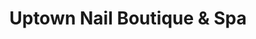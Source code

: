 ---
title: "Uptown Nail Boutique & Spa"
url: /calgary/uptown-nail-boutique-and-spa/
shop: beauty
---